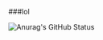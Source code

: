 ###lol

![Anurag's GitHub Status](https://github-readme-stats.vercel.app/api?username=pwp114514&show_icons=true&theme=dark)


